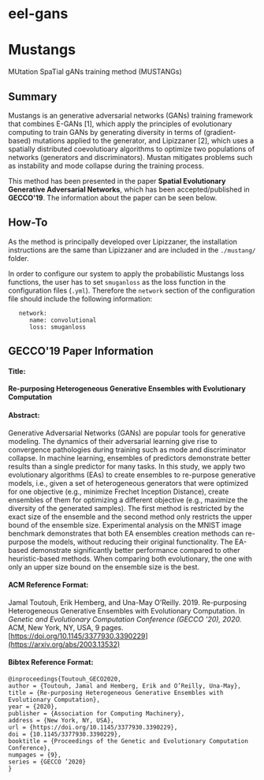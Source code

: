 # eel-gans

# Mustangs

MUtation SpaTial gANs training method (MUSTANGs)

## Summary

Mustangs is an generative adversarial networks (GANs) training framework that combines E-GANs [1], which apply the principles of evolutionary computing to train GANs by generating diversity in terms of (gradient-based) mutations applied to the generator, and Lipizzaner [2], which uses a spatially distributed coevolutioary algorithms to optimize two populations of networks (generators and discriminators). Mustan mitigates problems such as instability and mode collapse during the training process. 

This method has been presented in the paper **Spatial Evolutionary Generative Adversarial Networks**, which has been accepted/published in **GECCO'19**. The information about the paper can be seen below.

## How-To

As the method is principally developed over Lipizzaner, the installation instructions are the same than Lipizzaner and are included in the `./mustang/` folder. 

In order to configure our system to apply the probabilistic Mustangs loss functions, the user has to set `smuganloss` as the loss function in the configuration files (`.yml`). Therefore the `network` section of the configuration file should include the following information:

   ```
      network:
         name: convolutional
         loss: smuganloss 
   ```

## GECCO'19 Paper Information

#### Title: 
**Re-purposing Heterogeneous Generative Ensembles with Evolutionary Computation**

#### Abstract: 
Generative Adversarial Networks (GANs) are popular tools for generative modeling. The dynamics of their adversarial learning give rise to convergence pathologies during training such as mode and discriminator collapse. In machine learning, ensembles of predictors demonstrate better results than a single predictor for many tasks. In this study, we apply two evolutionary algorithms (EAs) to create ensembles to re-purpose generative models, i.e., given a set of heterogeneous generators that were optimized for one objective (e.g., minimize Frechet Inception Distance), create ensembles of them for optimizing a different objective (e.g., maximize the diversity of the generated samples). The first method is restricted by the exact size of the ensemble and the second method only restricts the upper bound of the ensemble size. Experimental analysis on the MNIST image benchmark demonstrates that both EA ensembles creation methods can re-purpose the models, without reducing their original functionality. The EA-based demonstrate significantly better performance compared to other heuristic-based methods. When comparing both evolutionary, the one with only an upper size bound on the ensemble size is the best.

#### ACM Reference Format:

Jamal Toutouh, Erik Hemberg, and Una-May O’Reilly. 2019. Re-purposing Heterogeneous Generative Ensembles with Evolutionary Computation. In *Genetic and Evolutionary Computation Conference (GECCO ’20), 2020.* ACM, New York, NY, USA, 9 pages. [https://doi.org/10.1145/3377930.3390229](https://arxiv.org/abs/2003.13532)

#### Bibtex Reference Format:

```
@inproceedings{Toutouh_GECO2020,
author = {Toutouh, Jamal and Hemberg, Erik and O’Reilly, Una-May},
title = {Re-purposing Heterogeneous Generative Ensembles with Evolutionary Computation},
year = {2020},
publisher = {Association for Computing Machinery},
address = {New York, NY, USA},
url = {https://doi.org/10.1145/3377930.3390229},
doi = {10.1145/3377930.3390229},
booktitle = {Proceedings of the Genetic and Evolutionary Computation Conference},
numpages = {9},
series = {GECCO ’2020}
}
```
